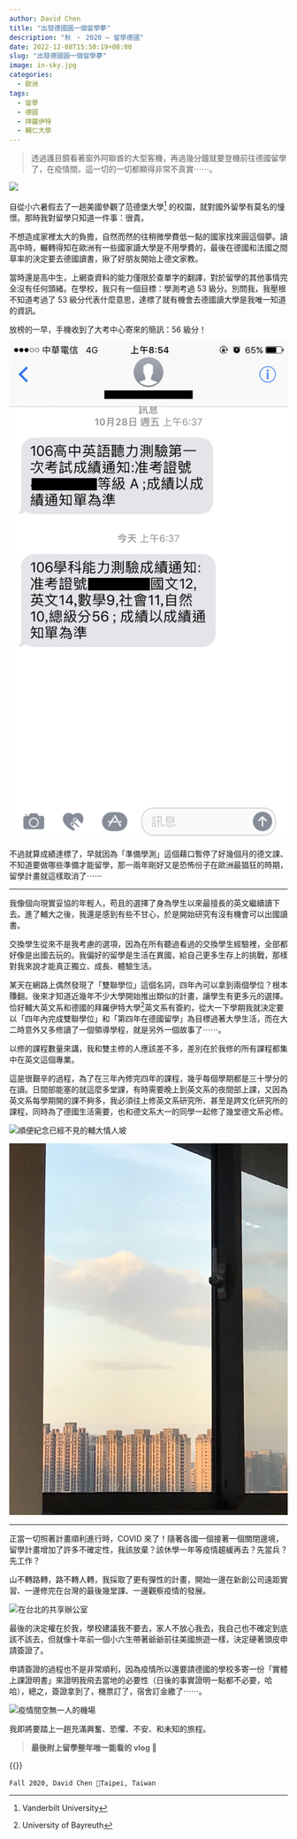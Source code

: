 ```yaml
---
author: David Chen
title: "出發德國圓一個留學夢"
description: "秋 ・ 2020 — 留學德國"
date: 2022-12-08T15:50:19+08:00
slug: "出發德國圓一個留學夢"
image: in-sky.jpg
categories:
  - 歐洲
tags:
  - 留學
  - 德國
  - 拜羅伊特
  - 輔仁大學
---
```

>  透過護目鏡看著窗外阿聯酋的大型客機，再過幾分鐘就要登機前往德國留學了，在疫情間，這一切的一切都顯得非常不真實⋯⋯。

![](emirates-plane.jpg)

自從小六暑假去了一趟美國參觀了范德堡大學[^1] 的校園，就對國外留學有莫名的憧憬。那時我對留學只知道一件事：很貴。

不想造成家裡太大的負擔，自然而然的往稍微學費低一點的國家找來圓這個夢。讀高中時，輾轉得知在歐洲有一些國家讀大學是不用學費的，最後在德國和法國之間草率的決定要去德國讀書，揪了好朋友開始上德文家教。

當時還是高中生，上網查資料的能力僅限於查單字的翻譯，對於留學的其他事情完全沒有任何頭緒。在學校，我只有一個目標：學測考過 53 級分。別問我，我壓根不知道考過了 53 級分代表什麼意思，達標了就有機會去德國讀大學是我唯一知道的資訊。

放榜的一早，手機收到了大考中心寄來的簡訊：56 級分！

![](exam.jpg)

不過就算成績達標了，早就因為「準備學測」這個藉口暫停了好幾個月的德文課、不知道要做哪些準備才能留學，那一兩年剛好又是恐怖份子在歐洲最猖狂的時期，留學計畫就這樣取消了⋯⋯

---

我像個向現實妥協的年輕人，苟且的選擇了身為學生以來最擅長的英文繼續讀下去。進了輔大之後，我還是感到有些不甘心，於是開始研究有沒有機會可以出國讀書。

交換學生從來不是我考慮的選項，因為在所有聽過看過的交換學生經驗裡，全部都好像是出國去玩的。我偏好的留學是生活在異國，給自己更多生存上的挑戰，那樣對我來說才能真正獨立、成長、體驗生活。

某天在網路上偶然發現了「雙聯學位」這個名詞，四年內可以拿到兩個學位？根本賺翻。後來才知道近幾年不少大學開始推出類似的計畫，讓學生有更多元的選擇。恰好輔大英文系和德國的拜羅伊特大學[^2]英文系有簽約，從大一下學期我就決定要以「四年內完成雙聯學位」和「第四年在德國留學」為目標過著大學生活，而在大二時意外又多修讀了一個領導學程，就是另外一個故事了⋯⋯。

以修的課程數量來講，我和雙主修的人應該差不多，差別在於我修的所有課程都集中在英文這個專業。

這是很艱辛的過程，為了在三年內修完四年的課程，幾乎每個學期都是三十學分的在讀。日間部能塞的就這麼多堂課，有時需要晚上到英文系的夜間部上課，又因為英文系每學期開的課不夠多，我必須往上修英文系研究所、甚至是跨文化研究所的課程，同時為了德國生活需要，也和德文系大一的同學一起修了幾堂德文系必修。

![順便紀念已經不見的輔大情人坡](couple-hill.jpg)

![輔大國璽樓圖書館窗外的風景](library.jpg)

---

正當一切照著計畫順利進行時，COVID 來了！隨著各國一個接著一個關閉邊境，留學計畫增加了許多不確定性，我該放棄？該休學一年等疫情趨緩再去？先當兵？先工作？

山不轉路轉，路不轉人轉，我採取了更有彈性的計畫，開始一邊在新創公司遠距實習、一邊修完在台灣的最後幾堂課、一邊觀察疫情的發展。

![在台北的共享辦公室](office.jpg)

最後的決定權在於我，學校建議我不要去，家人不放心我去，我自己也不確定到底該不該去，但就像十年前一個小六生帶著爺爺前往美國旅遊一樣，決定硬著頭皮申請簽證了。

申請簽證的過程也不是非常順利，因為疫情所以還要請德國的學校多寄一份「實體上課證明書」來證明我飛去當地的必要性（日後的事實證明一點都不必要，哈哈），總之，簽證拿到了，機票訂了，宿舍訂金繳了⋯⋯。

![疫情間空無一人的機場](airport.jpg)

我即將要踏上一趟充滿興奮、恐懼、不安、和未知的旅程。

> **最後附上留學整年唯一能看的 vlog  🤣**

{{<youtube CmL49o3MCQY>}}

<code>Fall 2020, David Chen 📍Taipei, Taiwan</code>

[^1]: Vanderbilt University
[^2]: University of Bayreuth